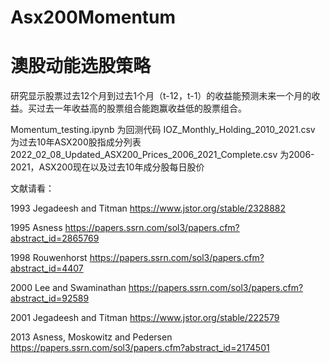 # Asx200Momentum

# 澳股动能选股策略
研究显示股票过去12个月到过去1个月（t-12，t-1）的收益能预测未来一个月的收益。买过去一年收益高的股票组合能跑赢收益低的股票组合。

Momentum_testing.ipynb 为回测代码
IOZ_Monthly_Holding_2010_2021.csv 为过去10年ASX200股指成分列表
2022_02_08_Updated_ASX200_Prices_2006_2021_Complete.csv 为2006-2021，ASX200现在以及过去10年成分股每日股价


文献请看：

1993 Jegadeesh and Titman
https://www.jstor.org/stable/2328882

1995 Asness
https://papers.ssrn.com/sol3/papers.cfm?abstract_id=2865769

1998 Rouwenhorst
https://papers.ssrn.com/sol3/papers.cfm?abstract_id=4407

2000 Lee and Swaminathan
https://papers.ssrn.com/sol3/papers.cfm?abstract_id=92589

2001 Jegadeesh and Titman
https://www.jstor.org/stable/222579

2013 Asness, Moskowitz and Pedersen
https://papers.ssrn.com/sol3/papers.cfm?abstract_id=2174501